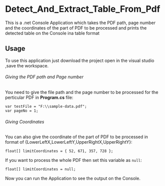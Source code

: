 # Detect_And_Extract_Table_From_Pdf
This is a .net Console Application which takes the PDF path, page number and the coordinates of the part of PDF to be 
processed and prints the detected table on the Console ina table format

## Usage
To use this application just download the project open in the visual studio ,save the workspace. 
###### Giving the PDF path and Page number
You need to give the file path and the page number to be processed for the perticular PDF in **Program.cs** file:
```
var testFile = "F:\\sample-data.pdf";
var pageNo = 1;
```
###### Giving Coordinates
You can also give the coordinate of the part of PDF to be processed in format of {LowerLeftX,LowerLeftY,UpperRightX,UpperRightY}:
```
float[] limitCoordinates = { 52, 671, 357, 728 };
```
If you want to process the whole PDF then set this variable as `null`:
```
float[] limitCoordinates = null;
```

Now you can run the Application to see the output on the Console.
